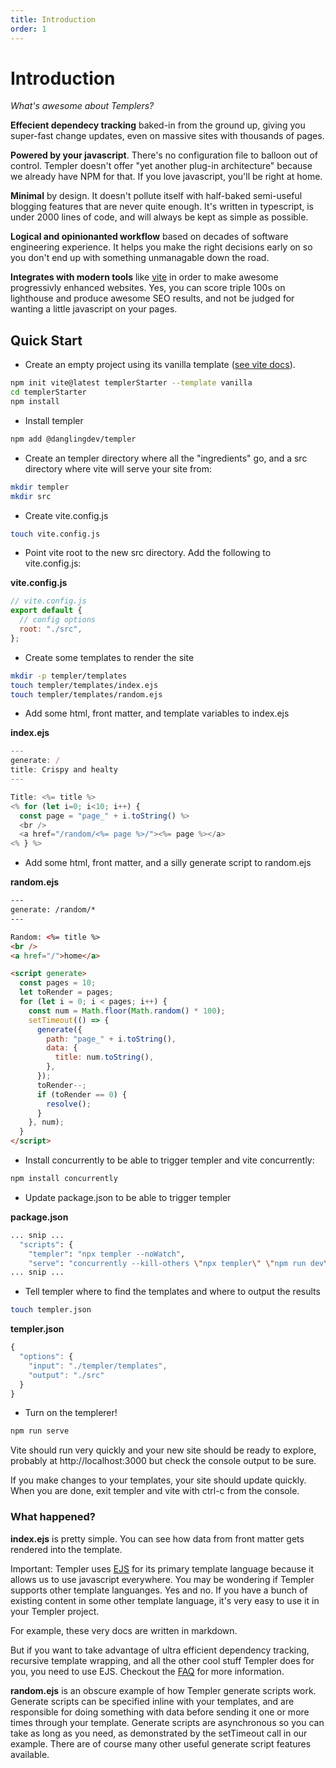 ```yaml
---
title: Introduction
order: 1
---
```


# Introduction

_What's awesome about Templers?_

**Effecient dependecy tracking** baked-in from the ground up, giving you super-fast change updates, even on massive sites with thousands of pages.

**Powered by your javascript**. There's no configuration file to balloon out of control. Templer doesn't offer "yet another plug-in architecture" because we already have NPM for that. If you love javascript, you'll be right at home.

**Minimal** by design. It doesn't pollute itself with half-baked semi-useful blogging features that are never quite enough. It's written in typescript, is under 2000 lines of code, and will always be kept as simple as possible.

**Logical and opinionanted workflow** based on decades of software engineering experience. It helps you make the right decisions early on so you don't end up with something unmanagable down the road.

**Integrates with modern tools** like [vite](/integration/vite/) in order to make awesome progressivly enhanced websites. Yes, you can score triple 100s on lighthouse and produce awesome SEO results, and not be judged for wanting a little javascript on your pages.

## Quick Start

- Create an empty project using its vanilla template ([see vite docs](https://vitejs.dev/guide/)).

```bash
npm init vite@latest templerStarter --template vanilla
cd templerStarter
npm install
```

- Install templer

```bash
npm add @danglingdev/templer
```

- Create an templer directory where all the "ingredients" go, and a src directory where vite will serve your site from:

```bash
mkdir templer
mkdir src
```

- Create vite.config.js

```bash
touch vite.config.js
```

- Point vite root to the new src directory. Add the following to vite.config.js:

**vite.config.js**

```javascript
// vite.config.js
export default {
  // config options
  root: "./src",
};
```

- Create some templates to render the site

```bash
mkdir -p templer/templates
touch templer/templates/index.ejs
touch templer/templates/random.ejs
```

- Add some html, front matter, and template variables to index.ejs

**index.ejs**

```javascript
---
generate: /
title: Crispy and healty
---

Title: <%= title %>
<% for (let i=0; i<10; i++) {
  const page = "page_" + i.toString() %>
  <br />
  <a href="/random/<%= page %>/"><%= page %></a>
<% } %>
```

- Add some html, front matter, and a silly generate script to random.ejs

**random.ejs**

```html
---
generate: /random/*
---

Random: <%= title %>
<br />
<a href="/">home</a>

<script generate>
  const pages = 10;
  let toRender = pages;
  for (let i = 0; i < pages; i++) {
    const num = Math.floor(Math.random() * 100);
    setTimeout(() => {
      generate({
        path: "page_" + i.toString(),
        data: {
          title: num.toString(),
        },
      });
      toRender--;
      if (toRender == 0) {
        resolve();
      }
    }, num);
  }
</script>
```

- Install concurrently to be able to trigger templer and vite concurrently:

```bash
npm install concurrently
```

- Update package.json to be able to trigger templer

**package.json**

```bash
... snip ...
  "scripts": {
    "templer": "npx templer --noWatch",
    "serve": "concurrently --kill-others \"npx templer\" \"npm run dev\"",
... snip ...
```

- Tell templer where to find the templates and where to output the results

```bash
touch templer.json
```

**templer.json**

```javascript
{
  "options": {
    "input": "./templer/templates",
    "output": "./src"
  }
}
```

- Turn on the templerer!

```bash
npm run serve
```

Vite should run very quickly and your new site should be ready to explore, probably at http://localhost:3000 but check the console output to be sure.

If you make changes to your templates, your site should update quickly. When you are done, exit templer and vite with ctrl-c from the console.

### What happened?

**index.ejs** is pretty simple. You can see how data from front matter gets rendered into the template.

Important: Templer uses [EJS](https://ejs.co/) for its primary template language because it allows us to use javascript everywhere. You may be wondering if Templer supports other template languanges. Yes and no. If you have a bunch of existing content in some other template language, it's very easy to use it in your Templer project.

For example, these very docs are written in markdown.

But if you want to take advantage of ultra efficient dependency tracking, recursive template wrapping, and all the other cool stuff Templer does for you, you need to use EJS. Checkout the [FAQ](/guide/faq/) for more information.

**random.ejs** is an obscure example of how Templer generate scripts work. Generate scripts can be specified inline with your templates, and are responsible for doing something with data before sending it one or more times through your template. Generate scripts are asynchronous so you can take as long as you need, as demonstrated by the setTimeout call in our example. There are of course many other useful generate script features available.
